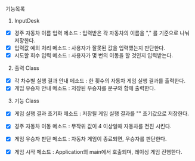 기능목록
1. InputDesk
- [x] 경주 자동차 이름 입력 메소드 : 입력받은 각 자동차의 이름을 "," 를 기준으로 나눠 저장한다.  
- [x] 입력값 예외 처리 메소드 : 사용자가 잘못된 값을 입력했는지 판단한다.
- [x] 시도할 회수 입력 메소드 : 사용자가 몇 번의 이동을 할 것인지 입력받는다. 
 
2. 출력 Class
-[x] 각 차수별 실행 결과 안내 메소드 : 한 횟수의 자동차 게임 실행 결과를 출력한다.
-[x] 게임 우승자 안내 메소드 : 저장된 우승자를 문구와 함께 출력한다. 

3. 기능 Class

-[x] 게임 실행 결과 초기화 메소드 : 저장될 게임 실행 결과를 "" 초기값으로 저장한다.
-[x] 경주 자동차 이동 메소드 : 무작위 값이 4 이상일때 자동차를 전진 시킨다.
-[x] 게임 우승자 판단 메소드 : 자동차 게임이 종료되면, 우승자를 판단한다. 
-[x] 게임 시작 메소드 : Application의 main에서 호출되며, 레이싱 게임 진행한다. 

